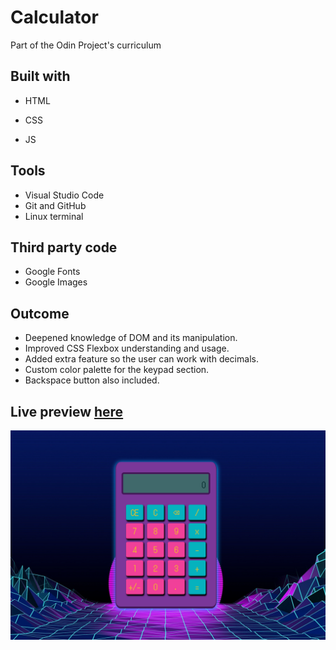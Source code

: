 # Calculator
Part of the Odin Project's curriculum

## Built with
- HTML
* CSS
+ JS

## Tools
- Visual Studio Code
- Git and GitHub
- Linux terminal

## Third party code
- Google Fonts
- Google Images

## Outcome
 - Deepened knowledge of DOM and its manipulation.
 - Improved CSS Flexbox understanding and usage.
 - Added extra feature so the user can work with decimals.
 - Custom color palette for the keypad section.
 - Backspace button also included.

## Live preview [here](https://bonemuffin.github.io/Etch-a-Sketch/etch-a-sketch.html)
![](./calc-sources/calc-preview.png)

